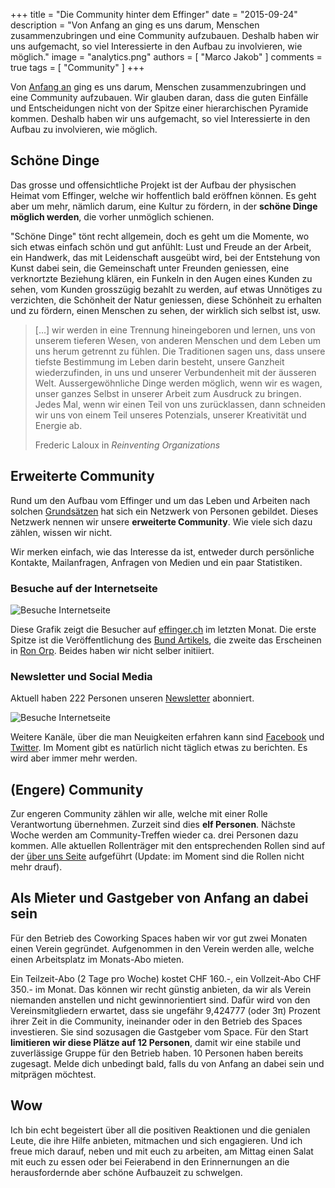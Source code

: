 +++
title = "Die Community hinter dem Effinger"
date = "2015-09-24"
description = "Von Anfang an ging es uns darum, Menschen zusammenzubringen und eine Community aufzubauen. Deshalb haben wir uns aufgemacht, so viel Interessierte in den Aufbau zu involvieren, wie möglich."
image = "analytics.png"
authors = [ "Marco Jakob" ]
comments = true
tags = [ "Community" ]
+++

Von [Anfang an](/blog/how-the-heck/) ging es uns darum, Menschen zusammenzubringen und eine Community aufzubauen. Wir glauben daran, dass die guten Einfälle und Entscheidungen nicht von der Spitze einer hierarchischen Pyramide kommen. Deshalb haben wir uns aufgemacht, so viel Interessierte in den Aufbau zu involvieren, wie möglich.



## Schöne Dinge

Das grosse und offensichtliche Projekt ist der Aufbau der physischen Heimat vom Effinger, welche wir hoffentlich bald eröffnen können. Es geht aber um mehr, nämlich darum, eine Kultur zu fördern, in der **schöne Dinge möglich werden**, die vorher unmöglich schienen.

"Schöne Dinge" tönt recht allgemein, doch es geht um die Momente, wo sich etwas einfach schön und gut anfühlt: Lust und Freude an der Arbeit, ein Handwerk, das mit Leidenschaft ausgeübt wird, bei der Entstehung von Kunst dabei sein, die Gemeinschaft unter Freunden geniessen, eine verknortzte Beziehung klären, ein Funkeln in den Augen eines Kunden zu sehen, vom Kunden grosszügig bezahlt zu werden, auf etwas Unnötiges zu verzichten, die Schönheit der Natur geniessen, diese Schönheit zu erhalten und zu fördern, einen Menschen zu sehen, der wirklich sich selbst ist, usw.

<blockquote>
  <p>[…] wir werden in eine Trennung hineingeboren und lernen, uns von unserem tieferen Wesen, von anderen Menschen und dem Leben um uns herum getrennt zu fühlen. Die Traditionen sagen uns, dass unsere tiefste Bestimmung im Leben darin besteht, unsere Ganzheit wiederzufinden, in uns und unserer Verbundenheit mit der äusseren Welt. Aussergewöhnliche Dinge werden möglich, wenn wir es wagen, unser ganzes Selbst in unserer Arbeit zum Ausdruck zu bringen. Jedes Mal, wenn wir einen Teil von uns zurücklassen, dann schneiden wir uns von einem Teil unseres Potenzials, unserer Kreativität und Energie ab.</p>
  <footer>Frederic Laloux in <cite title="Reinventing Organizations, Deutsche Ausgabe, S. 144">Reinventing Organizations</cite></footer>
</blockquote>


## Erweiterte Community

Rund um den Aufbau vom Effinger und um das Leben und Arbeiten nach solchen [Grundsätzen](/grundsaetze/) hat sich ein Netzwerk von Personen gebildet. Dieses Netzwerk nennen wir unsere **erweiterte Community**. Wie viele sich dazu zählen, wissen wir nicht.

Wir merken einfach, wie das Interesse da ist, entweder durch persönliche Kontakte, Mailanfragen, Anfragen von Medien und ein paar Statistiken.


### Besuche auf der Internetseite

![Besuche Internetseite](analytics.png)

Diese Grafik zeigt die Besucher auf [effinger.ch](/) im letzten Monat. Die erste Spitze ist die Veröffentlichung des [Bund Artikels](http://www.derbund.ch/bern/stadt/der-filmemacher-arbeitet-neben-dem-tshirtdesigner/story/27208890), die zweite das Erscheinen in [Ron Orp](http://www.ronorp.net/bern/inspiration/archiv/newsletter/6e14e48cbf0137fd874efd0952cc544b#content273838). Beides haben wir nicht selber initiiert.


### Newsletter und Social Media

Aktuell haben 222 Personen unseren [Newsletter](https://eepurl.com/bw3j3H) abonniert.

![Besuche Internetseite](newsletter.png)

Weitere Kanäle, über die man Neuigkeiten erfahren kann sind [Facebook](https://www.facebook.com/effingerbern) und [Twitter](https://twitter.com/effingerbern). Im Moment gibt es natürlich nicht täglich etwas zu berichten. Es wird aber immer mehr werden.


## (Engere) Community

Zur engeren Community zählen wir alle, welche mit einer Rolle Verantwortung übernehmen. Zurzeit sind dies **elf Personen**. Nächste Woche werden am Community-Treffen wieder ca. drei Personen dazu kommen. Alle aktuellen Rollenträger mit den entsprechenden Rollen sind auf der [über uns Seite](/community/) aufgeführt (Update: im Moment sind die Rollen nicht mehr drauf).


## Als Mieter und Gastgeber von Anfang an dabei sein

Für den Betrieb des Coworking Spaces haben wir vor gut zwei Monaten einen Verein gegründet. Aufgenommen in den Verein werden alle, welche einen Arbeitsplatz im Monats-Abo mieten.

Ein Teilzeit-Abo (2 Tage pro Woche) kostet CHF 160.-, ein Vollzeit-Abo CHF 350.- im Monat. Das können wir recht günstig anbieten, da wir als Verein niemanden anstellen und nicht gewinnorientiert sind. Dafür wird von den Vereinsmitgliedern erwartet, dass sie ungefähr 9,424777 (oder 3π) Prozent ihrer Zeit in die Community, ineinander oder in den Betrieb des Spaces investieren. Sie sind sozusagen die Gastgeber vom Space.
Für den Start **limitieren wir diese Plätze auf 12 Personen**, damit wir eine stabile und zuverlässige Gruppe für den Betrieb haben. 10 Personen haben bereits zugesagt. Melde dich unbedingt bald, falls du von Anfang an dabei sein und mitprägen möchtest.


## Wow

Ich bin echt begeistert über all die positiven Reaktionen und die genialen Leute, die ihre Hilfe anbieten, mitmachen und sich engagieren. Und ich freue mich darauf, neben und mit euch zu arbeiten, am Mittag einen Salat mit euch zu essen oder bei Feierabend in den Erinnernungen an die herausfordernde aber schöne Aufbauzeit zu schwelgen.
